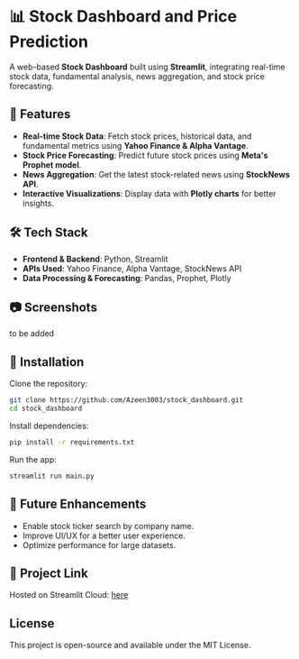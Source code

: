 # 📊 Stock Dashboard and Price Prediction  

A web-based **Stock Dashboard** built using **Streamlit**, integrating real-time stock data, fundamental analysis, news aggregation, and stock price forecasting.  

## 🚀 Features  

- **Real-time Stock Data**: Fetch stock prices, historical data, and fundamental metrics using **Yahoo Finance & Alpha Vantage**.  
- **Stock Price Forecasting**: Predict future stock prices using **Meta's Prophet model**.  
- **News Aggregation**: Get the latest stock-related news using **StockNews API**.  
- **Interactive Visualizations**: Display data with **Plotly charts** for better insights.  

## 🛠️ Tech Stack  

- **Frontend & Backend**: Python, Streamlit  
- **APIs Used**: Yahoo Finance, Alpha Vantage, StockNews API  
- **Data Processing & Forecasting**: Pandas, Prophet, Plotly  

## 📷 Screenshots  

to be added  

## 🔧 Installation  

Clone the repository:  
```sh
git clone https://github.com/Azeen3003/stock_dashboard.git
cd stock_dashboard
```

Install dependencies:
```sh
pip install -r requirements.txt
```

Run the app:
```sh
streamlit run main.py
```

## 📌 Future Enhancements

- Enable stock ticker search by company name.
- Improve UI/UX for a better user experience.
- Optimize performance for large datasets.

## 📎 Project Link

Hosted on Streamlit Cloud: [here](https://yourstockdashboard.streamlit.app)

## License

This project is open-source and available under the MIT License.
